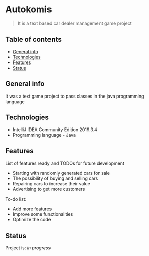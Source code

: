 # Autokomis
> It is a text based car dealer management game project

## Table of contents
* [General info](#general-info)
* [Technologies](#technologies)
* [Features](#features)
* [Status](#status)

## General info
It was a text game project to pass classes in the java programming language

## Technologies
* IntelliJ IDEA Community Edition 2019.3.4
* Programming language - Java

## Features
List of features ready and TODOs for future development
* Starting with randomly generated cars for sale 
* The possibility of buying and selling cars 
* Repairing cars to increase their value 
* Advertising to get more customers 

To-do list:
* Add more features
* Improve some functionalities
* Optimize the code 

## Status
Project is: _in progress_
